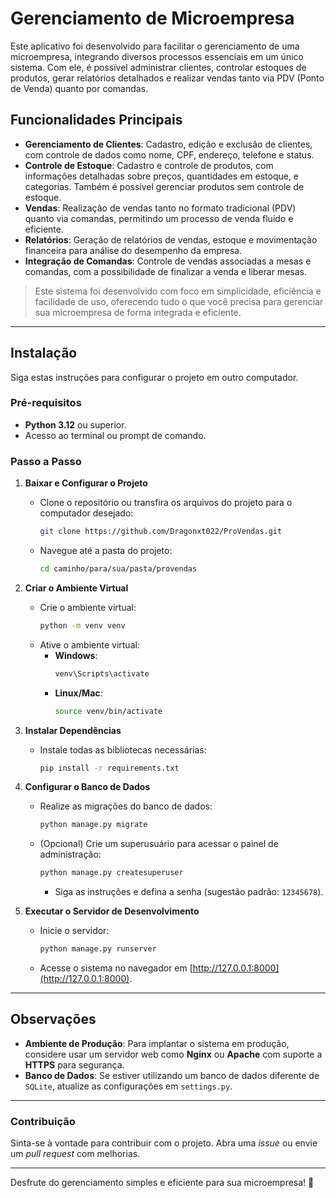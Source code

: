 # Gerenciamento de Microempresa

Este aplicativo foi desenvolvido para facilitar o gerenciamento de uma microempresa, integrando diversos processos essenciais em um único sistema. Com ele, é possível administrar clientes, controlar estoques de produtos, gerar relatórios detalhados e realizar vendas tanto via PDV (Ponto de Venda) quanto por comandas.

## Funcionalidades Principais

- **Gerenciamento de Clientes**: Cadastro, edição e exclusão de clientes, com controle de dados como nome, CPF, endereço, telefone e status.
- **Controle de Estoque**: Cadastro e controle de produtos, com informações detalhadas sobre preços, quantidades em estoque, e categorias. Também é possível gerenciar produtos sem controle de estoque.
- **Vendas**: Realização de vendas tanto no formato tradicional (PDV) quanto via comandas, permitindo um processo de venda fluido e eficiente.
- **Relatórios**: Geração de relatórios de vendas, estoque e movimentação financeira para análise do desempenho da empresa.
- **Integração de Comandas**: Controle de vendas associadas a mesas e comandas, com a possibilidade de finalizar a venda e liberar mesas.

> Este sistema foi desenvolvido com foco em simplicidade, eficiência e facilidade de uso, oferecendo tudo o que você precisa para gerenciar sua microempresa de forma integrada e eficiente.

---

## Instalação

Siga estas instruções para configurar o projeto em outro computador.

### Pré-requisitos

- **Python 3.12** ou superior.
- Acesso ao terminal ou prompt de comando.

### Passo a Passo

1. **Baixar e Configurar o Projeto**
   - Clone o repositório ou transfira os arquivos do projeto para o computador desejado:
     ```bash
     git clone https://github.com/Dragonxt022/ProVendas.git
     ```
   - Navegue até a pasta do projeto:
     ```bash
     cd caminho/para/sua/pasta/provendas
     ```

2. **Criar o Ambiente Virtual**
   - Crie o ambiente virtual:
     ```bash
     python -m venv venv
     ```
   - Ative o ambiente virtual:
     - **Windows**:
       ```bash
       venv\Scripts\activate
       ```
     - **Linux/Mac**:
       ```bash
       source venv/bin/activate
       ```

3. **Instalar Dependências**
   - Instale todas as bibliotecas necessárias:
     ```bash
     pip install -r requirements.txt
     ```

4. **Configurar o Banco de Dados**
   - Realize as migrações do banco de dados:
     ```bash
     python manage.py migrate
     ```
   - (Opcional) Crie um superusuário para acessar o painel de administração:
     ```bash
     python manage.py createsuperuser
     ```
     - Siga as instruções e defina a senha (sugestão padrão: `12345678`).

5. **Executar o Servidor de Desenvolvimento**
   - Inicie o servidor:
     ```bash
     python manage.py runserver
     ```
   - Acesse o sistema no navegador em [http://127.0.0.1:8000](http://127.0.0.1:8000).

---

## Observações

- **Ambiente de Produção**: Para implantar o sistema em produção, considere usar um servidor web como **Nginx** ou **Apache** com suporte a **HTTPS** para segurança.
- **Banco de Dados**: Se estiver utilizando um banco de dados diferente de `SQLite`, atualize as configurações em `settings.py`.

---

### Contribuição

Sinta-se à vontade para contribuir com o projeto. Abra uma _issue_ ou envie um _pull request_ com melhorias.

---

Desfrute do gerenciamento simples e eficiente para sua microempresa! 🎉
